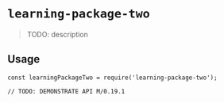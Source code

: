 # `learning-package-two`

> TODO: description

## Usage

```
const learningPackageTwo = require('learning-package-two');

// TODO: DEMONSTRATE API M/0.19.1
```
